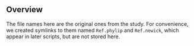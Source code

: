 Overview
-------------------------

The file names here are the original ones from the study.
For convenience, we created symlinks to them named `Ref.phylip` and `Ref.newick`,
which appear in later scripts, but are not stored here.

